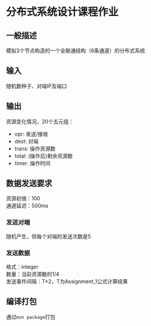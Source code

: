 # 分布式系统设计课程作业
## 一般描述
模拟3个节点构造的一个全联通结构（6条通道）的分布式系统
## 输入
随机数种子、对端IP及端口
## 输出
资源变化情况，20个五元组：
- opr: 发送/接收
- dest: 对端
- trans: 操作资源数
- total: (操作后)剩余资源数
- timer: 操作时间
## 数据发送要求
资源初值：100\
通道延迟：500ms
### 发送对端
随机产生，但每个对端的发送次数是5
### 发送数据
格式：integer\
数量：当前资源数的1/4\
发送事件间隔：T*2，T为Assignment_1公式计算结果
## 编译打包
通过`mvn package`打包
